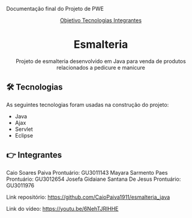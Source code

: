 Documentação final do Projeto de PWE

<p align="center">
  <a href="#objetivo"> Objetivo </a> 
  <a href="#ferramentas"> Tecnologias </a>
  <a href="#Integrantes"> Integrantes </a>
</p>

<h1 align="center"> Esmalteria </h1>

<p align="center" class="#objetivo">Projeto de esmalteria desenvolvido em Java para venda de produtos relacionados a pedicure e manicure</p>

## 🛠️ Tecnologias
As seguintes tecnologias foram usadas na construção do projeto:
- Java
- Ajax
- Servlet
- Eclipse

## 👉 Integrantes
Caio Soares Paiva Prontuário: GU3011143
Mayara Sarmento Paes Prontuário: GU3012654
Josefa Gidaiane Santana De Jesus Prontuário: GU3011976


Link repositório:
https://github.com/CaioPaiva1911/esmalteria_java

Link do vídeo:
https://youtu.be/6NehTJRlHHE


